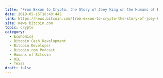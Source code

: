 ```yaml
---
title: "From Exxon to Crypto: the Story of Joey King on the Humans of Bitcoin Podcast"
date: 2019-05-15T18:40:44Z
link: https://news.bitcoin.com/from-exxon-to-crypto-the-story-of-joey-king-on-the-humans-of-bitcoin-podcast/?utm_medium=RSS&utm_source=hune
site: news.bitcoin.com
topic: crypto
category:
  - Economics
  - Bitcoin Cash Development
  - Bitcoin Developer
  - Bitcoin.com Podcast
  - Humans of Bitcoin
  - OIL
  - Texas
draft: false
---
```

